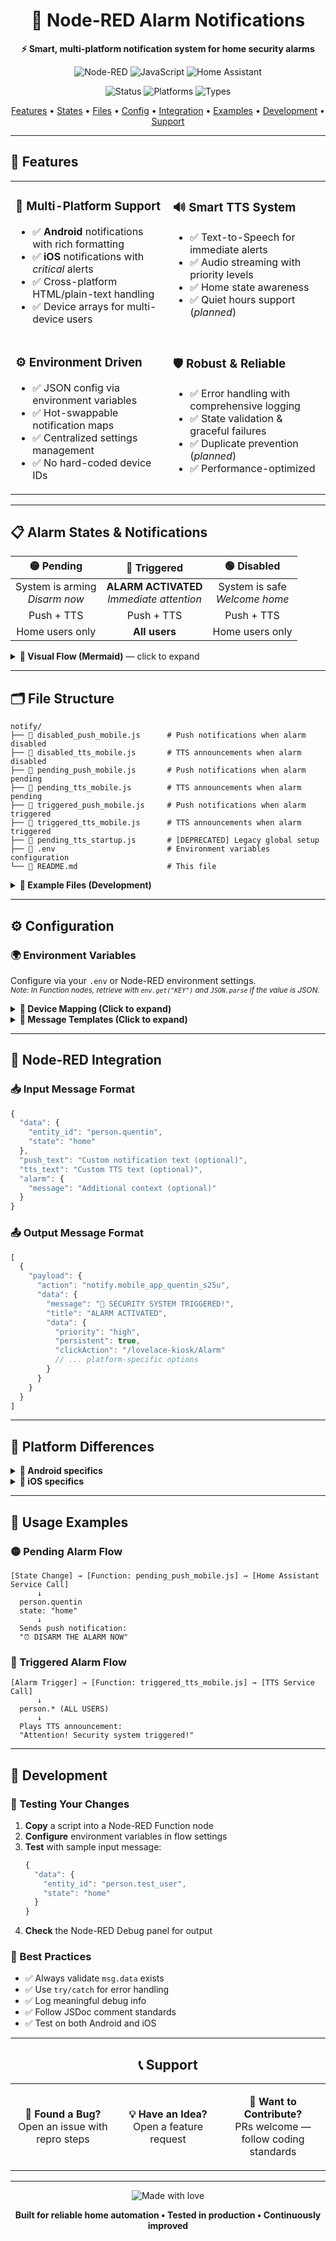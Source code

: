 <!-- markdownlint-disable MD033 MD041 MD036 MD022 MD032 MD013 MD031 -->

<div align="center">

<h1>🔔 Node-RED Alarm Notifications</h1>

<p><strong>⚡ Smart, multi-platform notification system for home security alarms</strong></p>

<p>
  <img src="https://img.shields.io/badge/Node--RED-8F0000?style=for-the-badge&logo=nodered&logoColor=white" alt="Node-RED">
  <img src="https://img.shields.io/badge/JavaScript-F7DF1E?style=for-the-badge&logo=javascript&logoColor=black" alt="JavaScript">
  <img src="https://img.shields.io/badge/Home_Assistant-41BDF5?style=for-the-badge&logo=home-assistant&logoColor=white" alt="Home Assistant">
</p>

<p>
  <img src="https://img.shields.io/badge/status-production_ready-brightgreen" alt="Status">
  <img src="https://img.shields.io/badge/platforms-Android_|_iOS-blue" alt="Platforms">
  <img src="https://img.shields.io/badge/notifications-Push_|_TTS-orange" alt="Types">
</p>

<p>
  <a href="#features">Features</a> •
  <a href="#alarm-states--notifications">States</a> •
  <a href="#file-structure">Files</a> •
  <a href="#configuration">Config</a> •
  <a href="#node-red-integration">Integration</a> •
  <a href="#usage-examples">Examples</a> •
  <a href="#development">Development</a> •
  <a href="#support">Support</a>
</p>

</div>

---

## 🚀 Features

<table>
<tr>
<td width="50%" valign="top">

<h3>📱 <strong>Multi-Platform Support</strong></h3>

- ✅ <strong>Android</strong> notifications with rich formatting  
- ✅ <strong>iOS</strong> notifications with <em>critical</em> alerts  
- ✅ Cross-platform HTML/plain-text handling  
- ✅ Device arrays for multi-device users

</td>
<td width="50%" valign="top">

<h3>🔊 <strong>Smart TTS System</strong></h3>

- ✅ Text-to-Speech for immediate alerts  
- ✅ Audio streaming with priority levels  
- ✅ Home state awareness  
- ✅ Quiet hours support (<em>planned</em>)

</td>
</tr>
<tr>
<td width="50%" valign="top">

<h3>⚙️ <strong>Environment Driven</strong></h3>

- ✅ JSON config via environment variables  
- ✅ Hot-swappable notification maps  
- ✅ Centralized settings management  
- ✅ No hard-coded device IDs

</td>
<td width="50%" valign="top">

<h3>🛡️ <strong>Robust & Reliable</strong></h3>

- ✅ Error handling with comprehensive logging  
- ✅ State validation & graceful failures  
- ✅ Duplicate prevention (<em>planned</em>)  
- ✅ Performance-optimized

</td>
</tr>
</table>

---

## 📋 Alarm States & Notifications

<div align="center">

| 🟡 **Pending** | 🔴 **Triggered** | 🟢 **Disabled** |
|:---:|:---:|:---:|
| System is arming<br><em>Disarm now</em> | <strong>ALARM ACTIVATED</strong><br><em>Immediate attention</em> | System is safe<br><em>Welcome home</em> |
| Push + TTS | Push + TTS | Push + TTS |
| Home users only | <strong>All users</strong> | Home users only |

</div>

<details>
<summary><b>👀 Visual Flow (Mermaid)</b> — click to expand</summary>

```mermaid
flowchart TD
  %% Nodes (labels quoted for safety on GitHub)
  A["State Change / Alarm Event"]
  B["Function: pending_*"]
  C["Function: triggered_*"]
  D["Function: disabled_*"]

  E["Push (home users)"]
  F["TTS (home users)"]
  G["Push (all users)"]
  H["TTS (all users)"]
  I["Push (home users)"]
  J["TTS (home users)"]

  K["Home Assistant Services"]

  %% Edges
  A -- pending --> B
  A -- triggered --> C
  A -- disabled --> D

  B --> E
  B --> F

  C --> G
  C --> H

  D --> I
  D --> J

  E --> K
  F --> K
  G --> K
  H --> K
  I --> K
  J --> K
```
</details>

---

## 🗂️ File Structure

```
notify/
├── 📄 disabled_push_mobile.js      # Push notifications when alarm disabled
├── 📄 disabled_tts_mobile.js       # TTS announcements when alarm disabled
├── 📄 pending_push_mobile.js       # Push notifications when alarm pending
├── 📄 pending_tts_mobile.js        # TTS announcements when alarm pending
├── 📄 triggered_push_mobile.js     # Push notifications when alarm triggered
├── 📄 triggered_tts_mobile.js      # TTS announcements when alarm triggered
├── 📄 pending_tts_startup.js       # [DEPRECATED] Legacy global setup
├── 🔧 .env                         # Environment variables configuration
└── 📖 README.md                    # This file
```

<details>
<summary><b>📂 Example Files (Development)</b></summary>

```
├── 📄 disabled_push_mobile_improved.js    # Enhanced version with better error handling
├── 📄 example_cached_notification.js      # Performance caching example
└── 📄 settings_helper_example.js          # functionGlobalContext helper functions
```

</details>

---

## ⚙️ Configuration

### 🌍 Environment Variables
Configure via your `.env` or Node-RED environment settings.  
<sub><em>Note: In Function nodes, retrieve with <code>env.get("KEY")</code> and <code>JSON.parse</code> if the value is JSON.</em></sub>

<details>
<summary><b>🔧 Device Mapping (Click to expand)</b></summary>

```json
{
  "NOTIFY_MAP_ANDROID": {
    "person.quentin": [
      "notify.mobile_app_quentin_s25u",
      "notify.mobile_app_quentin_g7u"
    ],
    "person.alana": "notify.mobile_app_alana_s22u",
    "person.betty": "notify.mobile_app_betty_s24u"
  },
  "NOTIFY_MAP_IOS": {
    "person.quentin": "notify.mobile_app_quentin_ipad_pro_13",
    "garage_notify": "notify.mobile_app_quentin_ipad_pro_13"
  }
}
```
</details>

<details>
<summary><b>💬 Message Templates (Click to expand)</b></summary>

```json
{
  "ALARM_TRIGGERED_PUSH": "🚨 SECURITY SYSTEM TRIGGERED! Check immediately!",
  "ALARM_TRIGGERED_TTS": "Attention! The security system has been triggered!",
  "ALARM_PENDING_PUSH": "⏰ DISARM THE ALARM NOW",
  "ALARM_PENDING_TTS": "The security system is armed. Please disarm the alarm.",
  "ALARM_DISABLED_PUSH": "✅ Security system disabled. Welcome home!",
  "ALARM_DISABLED_TTS": "The security system has been disabled. You can relax now."
}
```
</details>

---

## 🔌 Node-RED Integration

### 📥 Input Message Format

```javascript
{
  "data": {
    "entity_id": "person.quentin",
    "state": "home"
  },
  "push_text": "Custom notification text (optional)",
  "tts_text": "Custom TTS text (optional)",
  "alarm": {
    "message": "Additional context (optional)"
  }
}
```

### 📤 Output Message Format

```javascript
[
  {
    "payload": {
      "action": "notify.mobile_app_quentin_s25u",
      "data": {
        "message": "🚨 SECURITY SYSTEM TRIGGERED!",
        "title": "ALARM ACTIVATED",
        "data": {
          "priority": "high",
          "persistent": true,
          "clickAction": "/lovelace-kiosk/Alarm"
          // ... platform-specific options
        }
      }
    }
  }
]
```

---

## 🎯 Platform Differences

<details>
<summary><b>🤖 Android specifics</b></summary>

```javascript
// Rich HTML formatting
message: "🚨<b>ALARM TRIGGERED</b>🚨"

// Android-specific features
data: {
  sticky: true,
  chronometer: true,
  notification_icon: "mdi:alarm-light",
  color: "#ff0000"
}
```
</details>

<details>
<summary><b>🍎 iOS specifics</b></summary>

```javascript
// Plain text only
message: "🚨ALARM TRIGGERED🚨"

// iOS-specific features
data: {
  push: {
    sound: { critical: 1, volume: 1.0 },
    "interruption-level": "time-sensitive"
  }
}
```
</details>

---

## 🚦 Usage Examples

### 🟡 Pending Alarm Flow

```
[State Change] → [Function: pending_push_mobile.js] → [Home Assistant Service Call]
      ↓
  person.quentin 
  state: "home"
      ↓
  Sends push notification:
  "⏰ DISARM THE ALARM NOW"
```

### 🔴 Triggered Alarm Flow

```
[Alarm Trigger] → [Function: triggered_tts_mobile.js] → [TTS Service Call]
      ↓
  person.* (ALL USERS)
      ↓
  Plays TTS announcement:
  "Attention! Security system triggered!"
```

---

## 🔧 Development

### 🧪 Testing Your Changes

1. **Copy** a script into a Node-RED Function node  
2. **Configure** environment variables in flow settings  
3. **Test** with sample input message:
   ```javascript
   {
     "data": {
       "entity_id": "person.test_user",
       "state": "home"
     }
   }
   ```
4. **Check** the Node-RED Debug panel for output

### 📝 Best Practices

- ✅ Always validate `msg.data` exists  
- ✅ Use `try/catch` for error handling  
- ✅ Log meaningful debug info  
- ✅ Follow JSDoc comment standards  
- ✅ Test on both Android and iOS

---

<div align="center">

## 📞 Support

<table>
<tr>
<td align="center" width="33%">

**🐛 Found a Bug?**<br>
Open an issue with repro steps

</td>
<td align="center" width="33%">

**💡 Have an Idea?**<br>
Open a feature request

</td>
<td align="center" width="33%">

**🤝 Want to Contribute?**<br>
PRs welcome — follow coding standards

</td>
</tr>
</table>

<hr>

<p>
  <img src="https://img.shields.io/badge/Made_with-❤️_and_☕-red?style=for-the-badge" alt="Made with love">
</p>

<strong>Built for reliable home automation • Tested in production • Continuously improved</strong>

</div>
